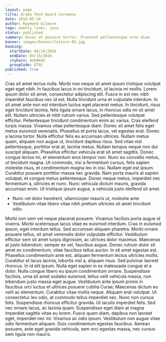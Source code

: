 ```yaml
---
layout: page
title: Drake Tech Award Ceremony
date: 2016-05-24
author: Raymond Gilmore
tags: weekly links, java
status: published
summary: Donec at posuere tortor. Praesent pellentesque urna diam.
banner: images/banner/leisure-05.jpg
booking:
  startDate: 04/14/2016
  endDate: 04/15/2016
  ctyhocn: AUSRKHX
  groupCode: DTAC
published: true
---
```

Cras sit amet lectus nulla. Morbi non neque sit amet ipsum tristique volutpat eget eget nibh. In faucibus lacus in mi tincidunt, id lacinia mi mollis. Lorem ipsum dolor sit amet, consectetur adipiscing elit. Fusce in est nec nibh imperdiet faucibus nec id est. Nulla tincidunt urna et vulputate interdum. In sit amet ante non est interdum luctus eget placerat metus. In tincidunt, risus eget tincidunt lacinia, felis ligula ornare lacus, in rhoncus odio mi sit amet elit. Nullam ultricies et nibh rutrum varius. Sed pellentesque volutpat efficitur. Pellentesque tincidunt condimentum enim ac varius. Cras eleifend turpis massa. Vivamus vitae pellentesque diam. Donec sit amet felis eget metus euismod venenatis.
Phasellus et porta lacus, vel egestas erat. Donec a lacinia tortor. Nulla efficitur felis eu accumsan ultrices. Nullam metus quam, aliquam non augue ut, tincidunt dapibus risus. Sed vitae nisl pellentesque, porttitor erat at, lacinia metus. Nullam tempus neque non dui suscipit aliquam. Phasellus efficitur vehicula erat sit amet sagittis. Donec congue lectus mi, et elementum eros tempor non. Nunc eu convallis metus, ut tincidunt magna. Ut commodo, nisi a fermentum cursus, felis sapien molestie risus, et condimentum magna leo in nisi. Nullam eget est ipsum. Curabitur posuere porttitor massa nec gravida. Nam porta mauris at sapien volutpat, et congue metus pellentesque. Donec neque metus, imperdiet nec fermentum a, ultricies et nunc. Nunc vehicula dictum mauris, gravida accumsan enim. Ut tristique ipsum augue, a vehicula justo eleifend sit amet.

* Nunc vel dolor hendrerit, ullamcorper mauris ut, molestie ante
* Vestibulum vitae libero vitae nibh pretium ultricies sit amet tincidunt odio.

Morbi non sem vel neque placerat posuere. Vivamus facilisis porta augue id viverra. Morbi scelerisque lacus vitae ex euismod interdum. Cras in euismod ipsum, eget interdum tellus. Sed accumsan aliquam pharetra. Morbi ornare posuere tellus, sit amet venenatis dolor vulputate efficitur. Vestibulum efficitur sem sit amet turpis dignissim, ac ultrices dolor maximus. Maecenas at justo bibendum, semper ex vel, faucibus augue. Donec rutrum dolor sit amet ex condimentum, vitae faucibus tellus auctor. In sit amet egestas est. Phasellus condimentum ante est, aliquam fermentum lectus ultricies mollis. Curabitur et lacus lacinia, lobortis nisl a, aliquam risus. Sed pulvinar laoreet rhoncus. In id elit ipsum. Nulla eget sapien in ex malesuada congue et a dolor. Nulla congue libero eu ipsum condimentum ornare.
Suspendisse facilisis, urna sit amet sodales euismod, tellus velit vehicula massa, non bibendum justo massa eget augue. Vestibulum ante ipsum primis in faucibus orci luctus et ultrices posuere cubilia Curae; Maecenas dictum eu velit ac elementum. Curabitur vitae mollis neque. Aliquam erat volutpat. Ut consectetur leo odio, at commodo tellus imperdiet nec. Nunc non cursus felis. Suspendisse rhoncus efficitur gravida. Ut iaculis imperdiet felis. Sed nec ornare lacus, ac lacinia quam. Suspendisse eget diam at magna imperdiet sagittis vitae eu lorem. Fusce quam diam, dapibus non laoreet eget, imperdiet nec mi. Vivamus ac odio ipsum. Vestibulum non augue vitae odio fermentum aliquam. Duis condimentum egestas faucibus. Aenean posuere, ante eget gravida vehicula, sem orci egestas massa, nec cursus sem ligula non mauris.
